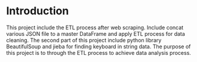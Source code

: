 # Introduction

This project include the ETL process after web scraping. Include concat various JSON file to a master DataFrame and apply ETL process for data cleaning. 
The second part of this project include python library BeautifulSoup and jieba for finding keyboard in string data.
The purpose of this project is to through the ETL process to achieve data analysis process.
